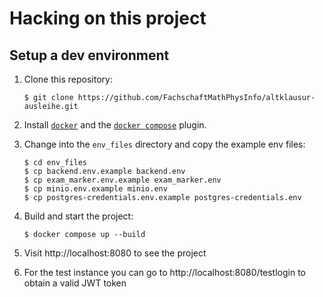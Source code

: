 # Hacking on this project

## Setup a dev environment

1. Clone this repository:
   ```
   $ git clone https://github.com/FachschaftMathPhysInfo/altklausur-ausleihe.git
   ```

2. Install [`docker`](https://docs.docker.com/engine/install/) and the [`docker compose`](https://docs.docker.com/compose/install/) plugin.
3. Change into the `env_files` directory and copy the example env files:
   ```
   $ cd env_files
   $ cp backend.env.example backend.env
   $ cp exam_marker.env.example exam_marker.env
   $ cp minio.env.example minio.env
   $ cp postgres-credentials.env.example postgres-credentials.env
   ```
4. Build and start the project:
   ```
   $ docker compose up --build
   ```
4. Visit http://localhost:8080 to see the project
5. For the test instance you can go to http://localhost:8080/testlogin to obtain a valid JWT token
